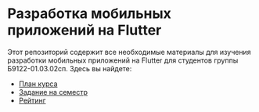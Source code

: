 # Разработка мобильных приложений на Flutter

Этот репозиторий содержит все необходимые материалы для изучения разработки мобильных приложений 
на Flutter для студентов группы Б9122-01.03.02сп. Здесь вы найдете:

* [План курса](course_program.md)
* [Задание на семестр](lab_work.md)
* [Рейтинг](https://docs.google.com/spreadsheets/d/1evUYGRvLUp71jYVVYHG_fDrJd15ui1xWf0Oig8brcks/edit#gid=1906397314)